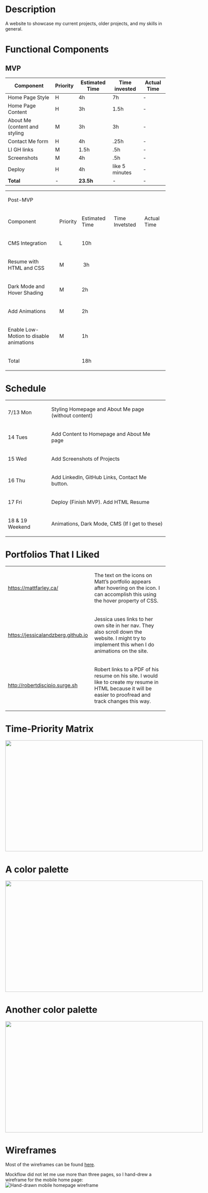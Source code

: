 <body class="c28"><h1 class="c21" id="h.nf0mnduecfw"><span class="c19">Description</span></h1><p class="c6"><span class="c3">A website to showcase my current projects, older projects, and my skills in general.</span></p><h1 class="c21" id="h.nf0mnduecfw-1"><span class="c19">Functional Components</span></h1><p class="c6 c18"><span class="c5"></span></p><a id="t.835274ad6de3572d2ef2859c7d2a60a9fd069a6a"></a><a id="t.0"></a>

## MVP

|Component|Priority|Estimated Time|Time invested|Actual Time|
|-|-|-|-|-|
|Home Page Style|H|4h|7h|-|
|Home Page Content|H|3h|1.5h|-|
|About Me (content and styling|M|3h|3h|-|
|Contact Me form|H|4h|.25h|-|
|LI GH links|M|1.5h|.5h|-|
|Screenshots|M|4h|.5h|-|
|Deploy|H|4h|like 5 minutes|-|
|**Total**|-|**23.5h**|-|-|


<table class="c26"><tbody><tr class="c14"><td class="c16" colspan="5" rowspan="1"><p class="c6"><span class="c29">Post-MVP</span></p></td></tr><tr class="c7"><td class="c2" colspan="1" rowspan="1"><p class="c0"><span class="c22 c15">Component</span></p></td><td class="c9" colspan="1" rowspan="1"><p class="c6"><span class="c15">Priority</span></p></td><td class="c10" colspan="1" rowspan="1"><p class="c6"><span class="c15">Estimated Time</span></p></td><td class="c13" colspan="1" rowspan="1"><p class="c6"><span class="c15">Time Invetsted</span></p></td><td class="c11" colspan="1" rowspan="1"><p class="c6"><span class="c22 c15">Actual Time</span></p></td></tr><tr class="c7"><td class="c2" colspan="1" rowspan="1"><p class="c4"><span class="c3">CMS Integration</span></p></td><td class="c9" colspan="1" rowspan="1"><p class="c4"><span class="c3">L</span></p></td><td class="c10" colspan="1" rowspan="1"><p class="c4"><span class="c3">10h</span></p></td><td class="c13" colspan="1" rowspan="1"><p class="c1"><span class="c3"></span></p></td><td class="c11" colspan="1" rowspan="1"><p class="c1"><span class="c3"></span></p></td></tr><tr class="c7"><td class="c2" colspan="1" rowspan="1"><p class="c4"><span class="c3">Resume with HTML and CSS</span></p><p class="c1"><span class="c3"></span></p></td><td class="c9" colspan="1" rowspan="1"><p class="c4"><span class="c3">M</span></p></td><td class="c10" colspan="1" rowspan="1"><p class="c4"><span class="c3">&nbsp;3h</span></p></td><td class="c13" colspan="1" rowspan="1"><p class="c1"><span class="c3"></span></p></td><td class="c11" colspan="1" rowspan="1"><p class="c1"><span class="c3"></span></p></td></tr><tr class="c7"><td class="c2" colspan="1" rowspan="1"><p class="c4"><span class="c3">Dark Mode and Hover Shading</span></p><p class="c1"><span class="c3"></span></p></td><td class="c9" colspan="1" rowspan="1"><p class="c4"><span class="c3">M</span></p></td><td class="c10" colspan="1" rowspan="1"><p class="c4"><span class="c3">2h</span></p></td><td class="c13" colspan="1" rowspan="1"><p class="c1"><span class="c3"></span></p></td><td class="c11" colspan="1" rowspan="1"><p class="c1"><span class="c3"></span></p></td></tr><tr class="c7"><td class="c2" colspan="1" rowspan="1"><p class="c4"><span class="c3">Add Animations</span></p><p class="c1"><span class="c3"></span></p></td><td class="c9" colspan="1" rowspan="1"><p class="c4"><span class="c3">M</span></p></td><td class="c10" colspan="1" rowspan="1"><p class="c4"><span class="c3">2h</span></p></td><td class="c13" colspan="1" rowspan="1"><p class="c1"><span class="c3"></span></p></td><td class="c11" colspan="1" rowspan="1"><p class="c1"><span class="c3"></span></p></td></tr><tr class="c7"><td class="c2" colspan="1" rowspan="1"><p class="c4"><span class="c3">Enable Low-Motion to disable animations</span></p><p class="c1"><span class="c3"></span></p></td><td class="c9" colspan="1" rowspan="1"><p class="c4"><span class="c3">M</span></p></td><td class="c10" colspan="1" rowspan="1"><p class="c4"><span class="c3">1h</span></p></td><td class="c13" colspan="1" rowspan="1"><p class="c1"><span class="c3"></span></p></td><td class="c11" colspan="1" rowspan="1"><p class="c1"><span class="c3"></span></p></td></tr><tr class="c7"><td class="c2" colspan="1" rowspan="1"><p class="c4"><span class="c22 c15">Total</span></p></td><td class="c9" colspan="1" rowspan="1"><p class="c1"><span class="c3"></span></p></td><td class="c10" colspan="1" rowspan="1"><p class="c4"><span class="c3">18h</span></p></td><td class="c13" colspan="1" rowspan="1"><p class="c1"><span class="c3"></span></p></td><td class="c11" colspan="1" rowspan="1"><p class="c1"><span class="c3"></span></p></td></tr></tbody></table><p class="c12"><span class="c3"></span></p><p class="c6 c18"><span class="c5"></span></p><h1 class="c21" id="h.8o1k63k3r67u"><span class="c19">Schedule</span></h1><p class="c1"><span class="c5"></span></p><a id="t.93c1c0164828d451df237b07a1e1efcf14186358"></a><a id="t.2"></a><table class="c24"><tbody><tr class="c7"><td class="c8" colspan="1" rowspan="1"><p class="c4"><span class="c5">7/13 Mon</span></p></td><td class="c8" colspan="1" rowspan="1"><p class="c4"><span class="c5">Styling Homepage and About Me page (without content)</span></p></td></tr><tr class="c7"><td class="c8" colspan="1" rowspan="1"><p class="c4"><span class="c5">14 Tues</span></p></td><td class="c8" colspan="1" rowspan="1"><p class="c4"><span class="c5">Add Content to Homepage and About Me page</span></p></td></tr><tr class="c7"><td class="c8" colspan="1" rowspan="1"><p class="c4"><span class="c5">15 Wed</span></p></td><td class="c8" colspan="1" rowspan="1"><p class="c4"><span class="c5">Add Screenshots of Projects</span></p></td></tr><tr class="c7"><td class="c8" colspan="1" rowspan="1"><p class="c4"><span class="c5">16 Thu</span></p></td><td class="c8" colspan="1" rowspan="1"><p class="c4"><span class="c5">Add LinkedIn, GitHub Links, Contact Me button.</span></p></td></tr><tr class="c7"><td class="c8" colspan="1" rowspan="1"><p class="c4"><span class="c5">17 Fri</span></p></td><td class="c8" colspan="1" rowspan="1"><p class="c4"><span class="c5">Deploy (Finish MVP). Add HTML Resume</span></p></td></tr><tr class="c7"><td class="c8" colspan="1" rowspan="1"><p class="c4"><span class="c5">18 &amp; 19 Weekend</span></p></td><td class="c8" colspan="1" rowspan="1"><p class="c4"><span class="c5">Animations, Dark Mode, CMS (If I get to these)</span></p></td></tr></tbody></table><p class="c6 c18"><span class="c5"></span></p><h1 class="c21" id="h.5g0kzzxvw3be"><span class="c19">Portfolios That I Liked</span></h1><p class="c12"><span class="c3"></span></p><p class="c1"><span class="c5"></span></p><a id="t.c6a6bfaaeee68149bf187861f260d2edf927e70e"></a><a id="t.3"></a><table class="c24"><tbody><tr class="c7"><td class="c8" colspan="1" rowspan="1"><p class="c4"><span class="c25"><a class="c17" href="https://www.google.com/url?q=https://mattfarley.ca/&amp;sa=D&amp;ust=1594611112752000&amp;usg=AOvVaw2VSQoqvo9fJASw1v_y3t4S">https://mattfarley.ca/</a></span></p><p class="c1"><span class="c5"></span></p></td><td class="c8" colspan="1" rowspan="1"><p class="c4"><span class="c5">The text on the icons on Matt&rsquo;s portfolio appears after hovering on the icon. I can accomplish this using the hover property of CSS.</span></p></td></tr><tr class="c7"><td class="c8" colspan="1" rowspan="1"><p class="c4"><span class="c25"><a class="c17" href="https://www.google.com/url?q=https://jessicalandzberg.github.io&amp;sa=D&amp;ust=1594611112753000&amp;usg=AOvVaw18KPFEKaNF2Ct8Qzu7SfWL">https://jessicalandzberg.github.io</a></span><span class="c5">&nbsp;</span></p></td><td class="c8" colspan="1" rowspan="1"><p class="c4"><span class="c5">Jessica uses links to her own site in her nav. They also scroll down the website. I might try to implement this when I do animations on the site.</span></p></td></tr><tr class="c7"><td class="c8" colspan="1" rowspan="1"><p class="c4"><span class="c25"><a class="c17" href="https://www.google.com/url?q=http://robertdiscipio.surge.sh&amp;sa=D&amp;ust=1594611112753000&amp;usg=AOvVaw1tksAXKoSyzBI5WUopV3-U">http://robertdiscipio.surge.sh</a></span><span class="c5">&nbsp;</span></p></td><td class="c8" colspan="1" rowspan="1"><p class="c4"><span class="c5">Robert links to a PDF of his resume on his site. I would like to create my resume in HTML because it will be easier to proofread and track changes this way.</span></p></td></tr></tbody></table><p class="c6 c18"><span class="c3"></span></p>
    <h1 class="c21" id="h.l8eqkc2nglgh">
        <span class="c19">Time-Priority Matrix</span>
    </h1>
    <p class="c6">
        <span style="overflow: hidden; display: inline-block; margin: 0.00px 0.00px; border: 0.00px solid #000000; transform: rotate(0.00rad) translateZ(0px); -webkit-transform: rotate(0.00rad) translateZ(0px); width: 621.00px; height: 349.71px;"><img alt="" src="https://live.staticflickr.com/65535/50106852062_fb9e19414a_b.jpg" style="width: 621.00px; height: 349.71px; margin-left: 0.00px; margin-top: 0.00px; transform: rotate(0.00rad) translateZ(0px); -webkit-transform: rotate(0.00rad) translateZ(0px);" title=""></span>
    </p>
    <h1 class="c21">
        <span class="c19">A color palette</span>
    </h1>
    <p class="c6">
        <span style="overflow: hidden; display: inline-block; margin: 0.00px 0.00px; border: 0.00px solid #000000; transform: rotate(0.00rad) translateZ(0px); -webkit-transform: rotate(0.00rad) translateZ(0px); width: 621.00px; height: 349.71px;"><img alt="" src="https://live.staticflickr.com/65535/50106614656_1acd83a90b_b.jpg" style="width: 621.00px; height: 349.71px; margin-left: 0.00px; margin-top: 0.00px; transform: rotate(0.00rad) translateZ(0px); -webkit-transform: rotate(0.00rad) translateZ(0px);" title=""></span>
    </p>
    <h1 class="c21">
        <span class="c19">Another color palette</span>
    </h1>
    <p class="c6">
        <span style="overflow: hidden; display: inline-block; margin: 0.00px 0.00px; border: 0.00px solid #000000; transform: rotate(0.00rad) translateZ(0px); -webkit-transform: rotate(0.00rad) translateZ(0px); width: 621.00px; height: 349.71px;"><img alt="" src="https://live.staticflickr.com/65535/50106851832_6b906d5076_b.jpg" style="width: 621.00px; height: 349.71px; margin-left: 0.00px; margin-top: 0.00px; transform: rotate(0.00rad) translateZ(0px); -webkit-transform: rotate(0.00rad) translateZ(0px);" title=""></span>
    </p>
</body></html>

# Wireframes
Most of the wireframes can be found [here](https://wireframepro.mockflow.com/view/Ma189ce4fd4a2aff16320ec3a5320aec31594603996392).

Mockflow did not let me use more than three pages, so I hand-drew a wireframe for the mobile home page:
![Hand-drawn mobile homepage wireframe](https://live.staticflickr.com/65535/50106739446_2c791aca9b_b.jpg)